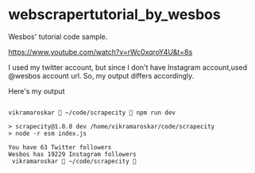 # webscrapertutorial_by_wesbos
Wesbos' tutorial code sample. 

https://www.youtube.com/watch?v=rWc0xqroY4U&t=8s

I used my twitter account, but since I don't have Instagram account,used @wesbos account url. So, my output differs accordingly. 

Here's my output

```

vikramaroskar  ~/code/scrapecity  npm run dev

> scrapecity@1.0.0 dev /home/vikramaroskar/code/scrapecity
> node -r esm index.js

You have 63 Twitter followers
Wesbos has 19229 Instagram followers
 vikramaroskar  ~/code/scrapecity  
 
 ```

